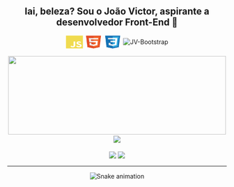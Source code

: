 <div align="center">

<h2>Iai, beleza? Sou o João Victor, aspirante a desenvolvedor Front-End 👋</h2>

</div>

<div align="center" style="display: inline_block">
  <img align="center" alt="JV-Js" height="30" width="40" src="https://raw.githubusercontent.com/devicons/devicon/master/icons/javascript/javascript-plain.svg">
  <!--<img align="center" alt="JV-Ts" height="30" width="40" src="https://raw.githubusercontent.com/devicons/devicon/master/icons/typescript/typescript-plain.svg">
  <img align="center" alt="JV-Angular" height="30" width="40" src="https://cdn.jsdelivr.net/gh/devicons/devicon/icons/angularjs/angularjs-original.svg"/>
  <img align="center" alt="JV-vueJS" height="30" width="40" src="https://cdn.jsdelivr.net/gh/devicons/devicon/icons/vuejs/vuejs-original.svg"/>
  <img align="center" alt="JV-React" height="30" width="40" src="https://raw.githubusercontent.com/devicons/devicon/master/icons/react/react-original.svg">-->
  <img align="center" alt="JV-HTML" height="30" width="40" src="https://raw.githubusercontent.com/devicons/devicon/master/icons/html5/html5-original.svg">
  <img align="center" alt="JV-CSS" height="30" width="40" src="https://raw.githubusercontent.com/devicons/devicon/master/icons/css3/css3-original.svg">
  <img align="center" alt="JV-Bootstrap" height="30" width="40" src="https://cdn.jsdelivr.net/gh/devicons/devicon/icons/bootstrap/bootstrap-original.svg"/>
  <!--<img align="center" alt="JV-nodeJS" height="30" width="40" src="https://cdn.jsdelivr.net/gh/devicons/devicon/icons/nodejs/nodejs-original.svg"/>
  <img align="center" alt="JV-mongoDB" height="30" width="40" src="https://cdn.jsdelivr.net/gh/devicons/devicon/icons/mongodb/mongodb-original.svg"/>-->
</div>

<br>
<div align="center">
  <a href="https://github.com/jvictorPS">
  <img height="180em" width="500em" src="https://github-readme-stats.vercel.app/api?username=jvictorPS&show_icons=true&theme=discord_old_blurple&include_all_commits=true&count_private=true"/>
  <img height="180em" src="https://github-readme-stats.vercel.app/api/top-langs/?username=jvictorPS&layout=compact&langs_count=7&theme=discord_old_blurple"/>
</div>

<br>
<div align="center"> 
<a href="https://www.linkedin.com/in/joaovictorps" target="_blank"><img src="https://img.shields.io/badge/-LinkedIn-%230077B5?style=for-the-badge&logo=linkedin&logoColor=white" target="_blank"></a> 
<a href = "mailto:j.victorbahia@gmail.com"><img src="https://img.shields.io/badge/gmail-EA4335?style=for-the-badge&logo=gmail&logoColor=white" target="_blank"></a>

 <hr> 
 
![Snake animation](https://github.com/jvictorPS/jvictorPS/blob/output/github-contribution-grid-snake.svg)

</div>

